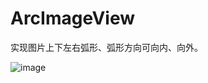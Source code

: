 # ArcImageView
实现图片上下左右弧形、弧形方向可向内、向外。

![image](https://github.com/67706724/ArcImageView/app/readme/Screenshot_1542960323.png)
